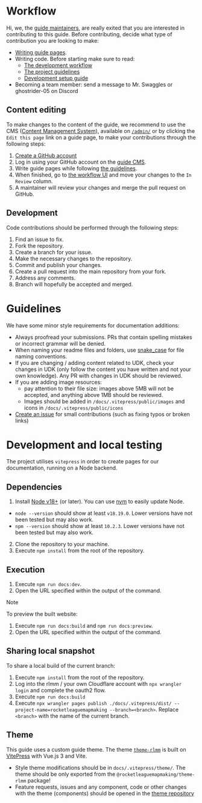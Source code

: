 # Workflow

Hi, we, the [guide maintainers](./README.md), are really exited that you are interested in contributing to this guide. Before contributing, decide what type of contribution you are looking to make:

- [Writing guide pages](#content-editing).
- Writing code. Before starting make sure to read:
  - [The development workflow](#development)
  - [The project guidelines](#guidelines)
  - [Development setup guide](#development-and-local-testing)
- Becoming a team member: send a message to Mr. Swaggles or ghostrider-05 on Discord

## Content editing

To make changes to the content of the guide, we recommend to use the CMS ([Content Management System](https://en.wikipedia.org/wiki/Content_management_system)), available on [`/admin/`](https://rocketleaguemapmaking.com/admin/) or by clicking the `Edit this page` link on a guide page, to make your contributions through the following steps:

1. [Create a GitHub account](https://github.com/join)
2. Log in using your GitHub account on the [guide CMS](https://rocketleaguemapmaking.com/admin/).
3. Write guide pages while following [the guidelines](#guidelines).
4. When finished, go to [the workflow UI](https://rocketleaguemapmaking.com/admin/#/workflow) and move your changes to the `In Review` column.
5. A maintainer will review your changes and merge the pull request on GitHub.

## Development

Code contributions should be performed through the following steps:

1. Find an issue to fix.
2. Fork the repository.
3. Create a branch for your issue.
4. Make the necessary changes to the repository.
5. Commit and publish your changes.
6. Create a pull request into the main repository from your fork.
7. Address any comments.
8. Branch will hopefully be accepted and merged.

# Guidelines

We have some minor style requirements for documentation additions:

- Always proofread your submissions. PRs that contain spelling mistakes or incorrect grammar will be denied.
- When naming your readme files and folders, use [snake_case](https://en.wikipedia.org/wiki/Snake_case) for file naming conventions.
- If you are changing / adding content related to UDK, check your changes in UDK (only follow the content you have written and not your own knowledge). Any PR with changes in UDK should be reviewed.
- If you are adding image resources:
  - pay attention to their file size: images above 5MB will not be accepted, and anything above 1MB should be reviewed.
  - Images should be added in `/docs/.vitepress/public/images` and icons in `/docs/.vitepress/public/icons`
- [Create an issue](https://github.com/rocketleaguemapmaking/RL-docs/issues/new/choose) for small contributions (such as fixing typos or broken links)

# Development and local testing

The project utilises `vitepress` in order to create pages for our documentation, running on a Node backend.

## Dependencies

1. Install [Node v18+](https://docs.npmjs.com/downloading-and-installing-node-js-and-npm) (or later). You can use [nvm](https://github.com/nvm-sh/nvm) to easily update Node.

- `node --version` should show at least `v18.19.0`. Lower versions have not been tested but may also work.
- `npm --version` should show at least `10.2.3`. Lower versions have not been tested but may also work.

2. Clone the repository to your machine.
3. Execute `npm install` from the root of the repository.

## Execution

1. Execute `npm run docs:dev`.
2. Open the URL specified within the output of the command.

> [!NOTE]
> To preview the built website:
>
> 1. Execute `npm run docs:build` and `npm run docs:preview`.
> 2. Open the URL specified within the output of the command.

## Sharing local snapshot

To share a local build of the current branch:

1. Execute `npm install` from the root of the repository.
2. Log into the rlmm / your own Cloudflare account with `npx wrangler login` and complete the oauth2 flow.
3. Execute `npm run docs:build`
4. Execute `npx wrangler pages publish ./docs/.vitepress/dist/ --project-name=rocketleaguemapmaking --branch=<branch>`.
Replace `<branch>` with the name of the current branch.

## Theme

This guide uses a custom guide theme. The theme [`theme-rlmm`](https://theme-rlmm.pages.dev) is built on [VitePress](https://vitepress.dev) with Vue.js 3 and Vite.

- Style theme modifications should be in `docs/.vitepress/theme/`. The theme should be only exported from the `@rocketleaguemapmaking/theme-rlmm` package!
- Feature requests, issues and any component, code or other changes with the theme (components) should be opened in the [theme repository](https://github.com/rocketleaguemapmaking/theme-rlmm)
